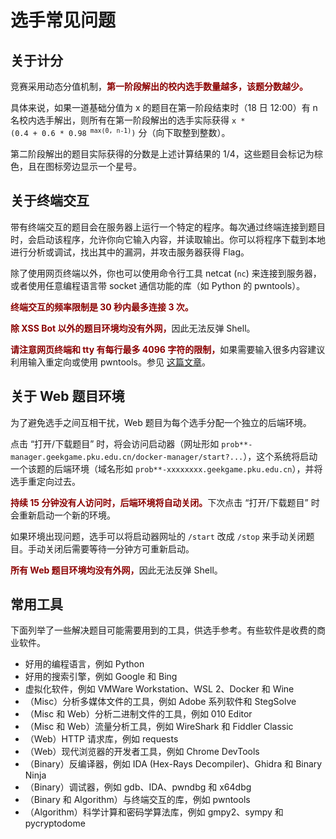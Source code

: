 # 选手常见问题

## 关于计分

竞赛采用动态分值机制，<b style="color: darkred">第一阶段解出的校内选手数量越多，该题分数越少。</b>

具体来说，如果一道基础分值为 x 的题目在第一阶段结束时（18 日 12:00）有 n 名校内选手解出，则所有在第一阶段解出的选手实际获得 <code>x * (0.4 + 0.6 * 0.98<sup> max(0, n-1)</sup>)</code> 分（向下取整到整数）。

第二阶段解出的题目实际获得的分数是上述计算结果的 1/4，这些题目会标记为棕色，且在图标旁边显示一个星号。



## 关于终端交互

带有终端交互的题目会在服务器上运行一个特定的程序。每次通过终端连接到题目时，会启动该程序，允许你向它输入内容，并读取输出。你可以将程序下载到本地进行分析或调试，找出其中的漏洞，并攻击服务器获得 Flag。

除了使用网页终端以外，你也可以使用命令行工具 netcat (<code>nc</code>) 来连接到服务器，或者使用任意编程语言带 socket 通信功能的库（如 Python 的 pwntools）。

<b style="color: darkred">终端交互的频率限制是 30 秒内最多连接 3 次。</b>

<b style="color: darkred">除 XSS Bot 以外的题目环境均没有外网，</b>因此无法反弹 Shell。

<b style="color: darkred">请注意网页终端和 tty 有每行最多 4096 字符的限制，</b>如果需要输入很多内容建议利用输入重定向或使用 pwntools。参见 <a href="https://lug.ustc.edu.cn/planet/2019/09/how-to-use-nc/#%E6%B3%A8%E6%84%8F%E4%BA%8B%E9%A1%B9" target="_blank" rel="noopener">这篇文章</a>。



## 关于 Web 题目环境

为了避免选手之间互相干扰，Web 题目为每个选手分配一个独立的后端环境。

点击 “打开/下载题目” 时，将会访问启动器（网址形如 <code>prob\*\*-manager.geekgame.pku.edu.cn/docker-manager/start?...</code>），这个系统将启动一个该题的后端环境（域名形如 <code>prob\*\*-xxxxxxxx.geekgame.pku.edu.cn</code>），并将选手重定向过去。

<b style="color: darkred">持续 15 分钟没有人访问时，后端环境将自动关闭。</b>下次点击 “打开/下载题目” 时会重新启动一个新的环境。

如果环境出现问题，选手可以将启动器网址的 <code>/start</code> 改成 <code>/stop</code> 来手动关闭题目。手动关闭后需要等待一分钟方可重新启动。

<b style="color: darkred">所有 Web 题目环境均没有外网，</b>因此无法反弹 Shell。



## 常用工具

下面列举了一些解决题目可能需要用到的工具，供选手参考。有些软件是收费的商业软件。

- 好用的编程语言，例如 Python
- 好用的搜索引擎，例如 Google 和 Bing
- 虚拟化软件，例如 VMWare Workstation、WSL 2、Docker 和 Wine
- （Misc）分析多媒体文件的工具，例如 Adobe 系列软件和 StegSolve
- （Misc 和 Web）分析二进制文件的工具，例如 010 Editor
- （Misc 和 Web）流量分析工具，例如 WireShark 和 Fiddler Classic
- （Web）HTTP 请求库，例如 requests
- （Web）现代浏览器的开发者工具，例如 Chrome DevTools
- （Binary）反编译器，例如 IDA (Hex-Rays Decompiler)、Ghidra 和 Binary Ninja
- （Binary）调试器，例如 gdb、IDA、pwndbg 和 x64dbg
- （Binary 和 Algorithm）与终端交互的库，例如 pwntools
- （Algorithm）科学计算和密码学算法库，例如 gmpy2、sympy 和 pycryptodome